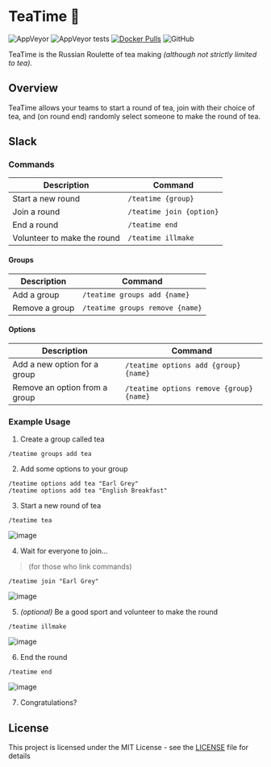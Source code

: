 # TeaTime 🍵

![AppVeyor](https://img.shields.io/appveyor/ci/mrsmoke/teatime.svg)
![AppVeyor tests](https://img.shields.io/appveyor/tests/mrsmoke/teatime.svg)
[![Docker Pulls](https://img.shields.io/docker/pulls/dockdockcontainer/teatime.svg)](https://hub.docker.com/r/dockdockcontainer/teatime)
![GitHub](https://img.shields.io/github/license/mrsmoke/teatime.svg)

TeaTime is the Russian Roulette of tea making *(although not strictly limited to tea).*


## Overview

TeaTime allows your teams to start a round of tea, join with their choice of tea, and (on round end) randomly select someone to make the round of tea.


## Slack

### Commands

| Description | Command | 
| ---- | ------- |
| Start a new round | `/teatime {group}` |
| Join a round | `/teatime join {option}` |
| End a round | `/teatime end` |
| Volunteer to make the round | `/teatime illmake` |

#### Groups

| Description | Command | 
| ---- | ------- |
| Add a group | `/teatime groups add {name}` |
| Remove a group | `/teatime groups remove {name}` |

#### Options

| Description | Command | 
| ---- | ------- |
| Add a new option for a group | `/teatime options add {group} {name}` |
| Remove an option from a group | `/teatime options remove {group} {name}` |

### Example Usage

1. Create a group called tea 
```
/teatime groups add tea
```

2. Add some options to your group 
```
/teatime options add tea "Earl Grey"
/teatime options add tea "English Breakfast"
```

3. Start a new round of tea
```
/teatime tea
```
![image](https://user-images.githubusercontent.com/709976/56972165-d810ba80-6bad-11e9-9b63-fdc50abeb068.png)

4. Wait for everyone to join...

> (for those who link commands)
```
/teatime join "Earl Grey"
```
![image](https://user-images.githubusercontent.com/709976/56972122-c4655400-6bad-11e9-8478-e1f15d4e9403.png)


5. _(optional)_ Be a good sport and volunteer to make the round
```
/teatime illmake
```
![image](https://user-images.githubusercontent.com/709976/56972594-9cc2bb80-6bae-11e9-916b-2c6c6e40bae4.png)

6. End the round
```
/teatime end
```
![image](https://user-images.githubusercontent.com/709976/56973263-d9db7d80-6baf-11e9-8b3c-e0ff1fe3c2f3.png)

7. Congratulations?



## License

This project is licensed under the MIT License - see the [LICENSE](LICENSE) file for details
